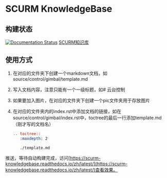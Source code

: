 # SCURM KnowledgeBase

## 构建状态

[![Documentation Status](https://readthedocs.org/projects/scurm-knowledgebase/badge/?version=latest)](https://scurm-knowledgebase.readthedocs.io/zh/latest/?badge=latest) [SCURM知识库](https://scurm-knowledgebase.readthedocs.io/zh/latest/)

## 使用方式

1. 在对应的文件夹下创建一个markdown文档，如source/control/gimbal/template.md

2. 写入文档内容，注意只能有一个一级标题，如# 云台控制

3. 如果要加入图片，在对应的文件夹下创建一个pic文件夹用于存放图片

4. 在对应的文件夹内的index.rst中添加文档的链接，如在source/control/gimbal/index.rst中，toctree的最后一行添加template.md（刚才写的文档名）

   ```rst
   .. toctree::
      :maxdepth: 2

      ./template.md
   ```

推送，等待自动构建完成，访问[https://scurm-knowledgebase.readthedocs.io/zh/latest/](https://scurm-knowledgebase.readthedocs.io/zh/latest/)查看效果。